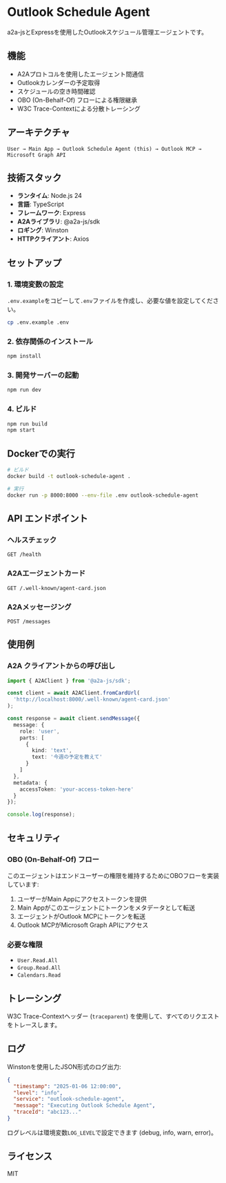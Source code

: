 # Outlook Schedule Agent

a2a-jsとExpressを使用したOutlookスケジュール管理エージェントです。

## 機能

- A2Aプロトコルを使用したエージェント間通信
- Outlookカレンダーの予定取得
- スケジュールの空き時間確認
- OBO (On-Behalf-Of) フローによる権限継承
- W3C Trace-Contextによる分散トレーシング

## アーキテクチャ

```
User → Main App → Outlook Schedule Agent (this) → Outlook MCP → Microsoft Graph API
```

## 技術スタック

- **ランタイム**: Node.js 24
- **言語**: TypeScript
- **フレームワーク**: Express
- **A2Aライブラリ**: @a2a-js/sdk
- **ロギング**: Winston
- **HTTPクライアント**: Axios

## セットアップ

### 1. 環境変数の設定

`.env.example`をコピーして`.env`ファイルを作成し、必要な値を設定してください。

```bash
cp .env.example .env
```

### 2. 依存関係のインストール

```bash
npm install
```

### 3. 開発サーバーの起動

```bash
npm run dev
```

### 4. ビルド

```bash
npm run build
npm start
```

## Dockerでの実行

```bash
# ビルド
docker build -t outlook-schedule-agent .

# 実行
docker run -p 8000:8000 --env-file .env outlook-schedule-agent
```

## API エンドポイント

### ヘルスチェック
```
GET /health
```

### A2Aエージェントカード
```
GET /.well-known/agent-card.json
```

### A2Aメッセージング
```
POST /messages
```

## 使用例

### A2A クライアントからの呼び出し

```typescript
import { A2AClient } from '@a2a-js/sdk';

const client = await A2AClient.fromCardUrl(
  'http://localhost:8000/.well-known/agent-card.json'
);

const response = await client.sendMessage({
  message: {
    role: 'user',
    parts: [
      {
        kind: 'text',
        text: '今週の予定を教えて'
      }
    ]
  },
  metadata: {
    accessToken: 'your-access-token-here'
  }
});

console.log(response);
```

## セキュリティ

### OBO (On-Behalf-Of) フロー

このエージェントはエンドユーザーの権限を維持するためにOBOフローを実装しています:

1. ユーザーがMain Appにアクセストークンを提供
2. Main Appがこのエージェントにトークンをメタデータとして転送
3. エージェントがOutlook MCPにトークンを転送
4. Outlook MCPがMicrosoft Graph APIにアクセス

### 必要な権限

- `User.Read.All`
- `Group.Read.All`
- `Calendars.Read`

## トレーシング

W3C Trace-Contextヘッダー (`traceparent`) を使用して、すべてのリクエストをトレースします。

## ログ

Winstonを使用したJSON形式のログ出力:

```json
{
  "timestamp": "2025-01-06 12:00:00",
  "level": "info",
  "service": "outlook-schedule-agent",
  "message": "Executing Outlook Schedule Agent",
  "traceId": "abc123..."
}
```

ログレベルは環境変数`LOG_LEVEL`で設定できます (debug, info, warn, error)。

## ライセンス

MIT
